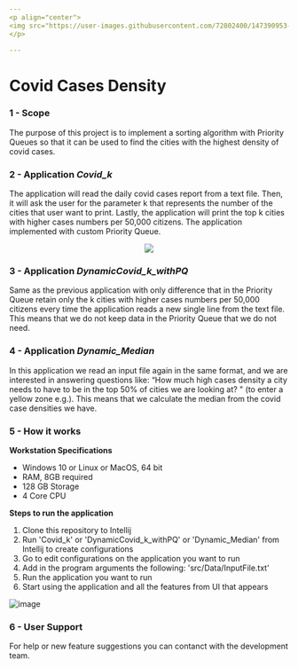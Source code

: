 ```yaml
---
<p align="center">
<img src="https://user-images.githubusercontent.com/72802400/147390953-1710cda5-3ec6-48bb-9e9a-545ed4f917ee.jpg" align="center"><img src="https://user-images.githubusercontent.com/72802400/147390801-6d7ec12e-b95a-4462-9816-05e6d87af24a.jpg" width ="90" height"100" align = "center">
</p>

---
```


# Covid Cases Density

### 1 - Scope
The purpose of this project is to implement a sorting algorithm with Priority Queues so that it can be used to find the cities with the highest density of covid
cases.

### 2 - Application *Covid_k*
The application will read the daily covid cases report from  a text file. Then, it will ask the user for the parameter k that represents the number of the cities that user want to print. Lastly, the application will print the top k cities with higher cases numbers per 50,000 citizens. The application implemented with custom Priority Queue.

<p align="center">
  <img src="https://user-images.githubusercontent.com/72802400/147858616-eb7363d6-d795-4390-bec9-a086169a2406.png">
</p>

### 3 - Application *DynamicCovid_k_withPQ*
Same as the previous application with only difference that in the Priority Queue retain only the k cities with higher cases numbers per 50,000 citizens every time the application reads a new single line from the text file. This means that we do not keep data in the Priority Queue that we do not need.

### 4 - Application *Dynamic_Median*
In this application we read an input file again in the same format, and we are interested in answering questions like: “How much
high cases density a city needs to have to be in the top 50% of cities we are looking at? " (to enter a yellow zone e.g.). This means that we calculate the median from the covid case densities we have.

### 5 - How it works

**Workstation Specifications**
- Windows 10 or Linux or MacOS, 64 bit
- RAM, 8GB required
- 128 GB Storage 
- 4 Core CPU

**Steps to run the application**
1. Clone this repository to Intellij
3. Run 'Covid_k' or 'DynamicCovid_k_withPQ' or 'Dynamic_Median' from Intellij to create configurations
4. Go to edit configurations on the application you want to run
5. Add in the program arguments the following: 'src/Data/InputFile.txt'
6. Run the application you want to run
7. Start using the application and all the features from UI that appears


![image](https://user-images.githubusercontent.com/72802400/147856923-d8a6b059-c919-4b68-8dcf-19d86a2e60c7.png)


### 6 - User Support
For help or new feature suggestions you can contanct with the development team.

